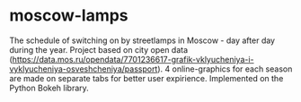 # moscow-lamps
The schedule of switching on by streetlamps in Moscow - day after day during the year. 
Project based on city open data (https://data.mos.ru/opendata/7701236617-grafik-vklyucheniya-i-vyklyucheniya-osveshcheniya/passport). 
4 online-graphics for each season are made on separate tabs for better user expirience.
Implemented on the Python Bokeh library.
